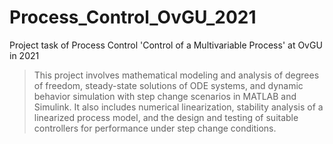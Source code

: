 # Process_Control_OvGU_2021
Project task of Process Control 'Control of a Multivariable Process' at OvGU in 2021 

> This project involves mathematical modeling and analysis of degrees of freedom, steady-state solutions of ODE systems, and dynamic behavior simulation with step change scenarios in MATLAB and Simulink. It also includes numerical linearization, stability analysis of a linearized process model, and the design and testing of suitable controllers for performance under step change conditions.
